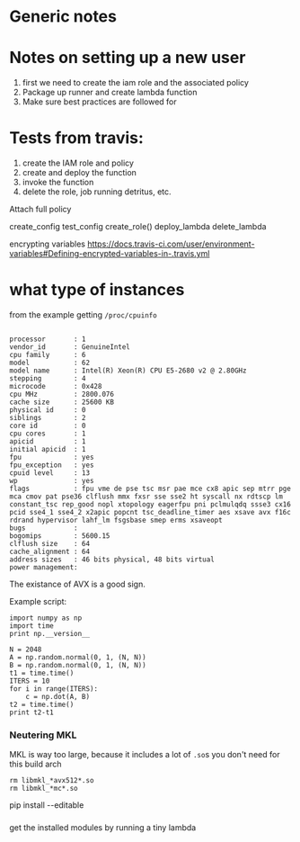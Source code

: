 # Generic notes

# Notes on setting up a new user
1. first we need to create the iam role and the associated policy 
2. Package up runner and create lambda function
3. Make sure best practices are followed for 

# Tests from travis:
1. create the IAM role and policy
2. create and deploy the function
3. invoke the function
4. delete the role, job running detritus, etc. 



Attach full policy


create_config
test_config
create_role()
deploy_lambda
delete_lambda

encrypting variables
https://docs.travis-ci.com/user/environment-variables#Defining-encrypted-variables-in-.travis.yml

# what type of instances
from the example getting `/proc/cpuinfo`

```

processor       : 1
vendor_id       : GenuineIntel
cpu family      : 6
model           : 62
model name      : Intel(R) Xeon(R) CPU E5-2680 v2 @ 2.80GHz
stepping        : 4
microcode       : 0x428
cpu MHz         : 2800.076
cache size      : 25600 KB
physical id     : 0
siblings        : 2
core id         : 0
cpu cores       : 1
apicid          : 1
initial apicid  : 1
fpu             : yes
fpu_exception   : yes
cpuid level     : 13
wp              : yes
flags           : fpu vme de pse tsc msr pae mce cx8 apic sep mtrr pge mca cmov pat pse36 clflush mmx fxsr sse sse2 ht syscall nx rdtscp lm constant_tsc rep_good nopl xtopology eagerfpu pni pclmulqdq ssse3 cx16 pcid sse4_1 sse4_2 x2apic popcnt tsc_deadline_timer aes xsave avx f16c rdrand hypervisor lahf_lm fsgsbase smep erms xsaveopt
bugs            :
bogomips        : 5600.15
clflush size    : 64
cache_alignment : 64
address sizes   : 46 bits physical, 48 bits virtual
power management:

```

The existance of AVX is a good sign. 

Example script:
```
import numpy as np
import time
print np.__version__

N = 2048
A = np.random.normal(0, 1, (N, N))
B = np.random.normal(0, 1, (N, N))
t1 = time.time()
ITERS = 10
for i in range(ITERS):
    c = np.dot(A, B)
t2 = time.time()
print t2-t1

```

### Neutering MKL
MKL is way too large, because it includes a lot of `.so`s you don't need for this
build arch

```
rm libmkl_*avx512*.so
rm libmkl_*mc*.so
```


pip install --editable



###
get the installed modules by running a tiny lambda


